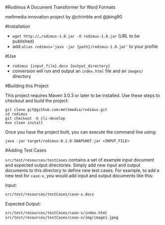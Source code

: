 #Rodimus
A Document Transformer for Word Formats

meltmedia innovation project by @ctrimble and @jking90

#Installation

- `wget http://…rodimus-1.0.jar -O rodimus-1.0.jar` (URL to be published)
- add `alias rodimus='java -jar {path}/rodimus-1.0.jar'` to your profile

#Use
- `rodimus {input_file}.docx {output_directory}`
- conversion will run and output an `index.html` file and an `images/` directory

#Building this Project

This project requires Maven 3.0.3 or later to be installed.  Use these steps to checkout and build the project:

```
git clone git@github.com:meltmedia/rodimus.git
cd rodimus
git checkout -b cli-develop
mvn clean install
```

Once you have the project built, you can execute the command line using:

```
java -jar target/rodimus-0.1.0-SNAPSHOT.jar <INPUT_FILE>
```

#Adding Test Cases

`src/test/resources/testCases` contains a set of example input document and expected output directories.  Simply
add new input and output documents to this directory to define new test cases.  For example,
to add a new test for `case-x`, you would add input and output documents like this:

Input:
```bash
src/test/resources/testCases/case-x.docx
```
Expected Output:
```bash
src/test/resources/testCases/case-x/index.html
src/test/resources/testCases/case-x/img/image1.jpeg
```
